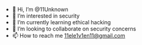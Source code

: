 - 👋 Hi, I’m @11Unknown
- 👀 I’m interested in security 
- 🌱 I’m currently learning ethical hacking 
- 💞️ I’m looking to collaborate on security concerns 
- 📫 How to reach me 11ele1v1en11@gmail.com

<!---
11Unknown/11Unknown is a ✨ special ✨ repository because its `README.md` (this file) appears on your GitHub profile.
You can click the Preview link to take a look at your changes.
--->
